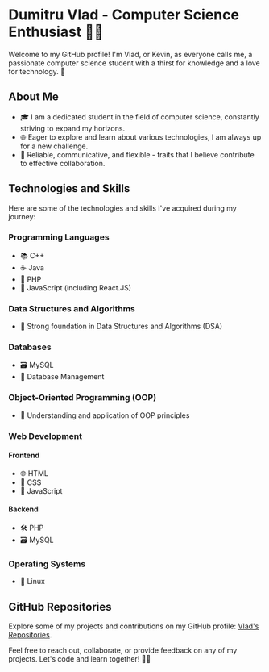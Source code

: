 # Dumitru Vlad - Computer Science Enthusiast 👨‍💻

Welcome to my GitHub profile! I'm Vlad, or Kevin, as everyone calls me, a passionate computer science student with a thirst for knowledge and a love for technology. 🚀

## About Me
- 🎓 I am a dedicated student in the field of computer science, constantly striving to expand my horizons.
- 🌐 Eager to explore and learn about various technologies, I am always up for a new challenge.
- 💬 Reliable, communicative, and flexible - traits that I believe contribute to effective collaboration.

## Technologies and Skills
Here are some of the technologies and skills I've acquired during my journey:

### Programming Languages
- 📚 C++
- ☕ Java
- 🐘 PHP
- 🚀 JavaScript (including React.JS)

### Data Structures and Algorithms
- 🧠 Strong foundation in Data Structures and Algorithms (DSA)

### Databases
- 🗃️ MySQL
- 💽 Database Management

### Object-Oriented Programming (OOP)
- 🔄 Understanding and application of OOP principles

### Web Development
#### Frontend
- 🌐 HTML
- 🎨 CSS
- 🚀 JavaScript

#### Backend
- 🛠️ PHP
- 🗃️ MySQL

### Operating Systems
- 🐧 Linux

## GitHub Repositories
Explore some of my projects and contributions on my GitHub profile: [Vlad's Repositories](https://github.com/kevinvlad03?tab=repositories).

Feel free to reach out, collaborate, or provide feedback on any of my projects. Let's code and learn together! 🚀✨
